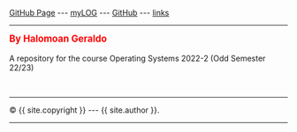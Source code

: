 [GitHub Page](https://Heraldoe.github.io/os222/) --- 
[myLOG](TXT/mylog.txt) --- 
[GitHub](https://github.com/Heraldoe/os222/) ---
[links](https://heraldoe.github.io/os222/LINKS/)
<br>
<hr>

<span style="color:red; font-weight:bold; font-size:larger;">By Halomoan Geraldo</span>
<br><br>
A repository for the course Operating Systems 2022-2 (Odd Semester 22/23)


<br>
<hr>
&copy; {{ site.copyright }} --- {{ site.author }}.
<hr>
<br>
